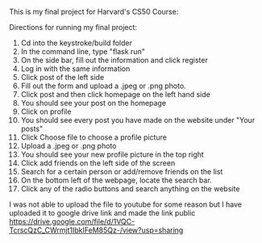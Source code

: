 This is my final project for Harvard's CS50 Course:

Directions for running my final project:

1. Cd into the keystroke/build folder
2. In the command line, type "flask run"
3. On the side bar, fill out the information and click register
4. Log in with the same information
5. Click post of the left side
6. Fill out the form and upload a .jpeg or .png photo.
7. Click post and then click homepage on the left hand side
8. You should see your post on the homepage
9. Click on profile
10. You should see every post you have made on the website under "Your posts"
11. Click Choose file to choose a profile picture
12. Upload a .jpeg or .png photo
13. You should see your new profile picture in the top right
14. Click add friends on the left side of the screen
15. Search for a certain person or add/remove friends on the list
16. On the bottom left of the webpage, locate the search bar.
17. Click any of the radio buttons and search anything on the website

I was not able to upload the file to youtube for some reason but I have uploaded it to google drive link and made the link public
https://drive.google.com/file/d/1VQC-TcrscQzC_CWrmjt1IbkIFeM85Qz-/view?usp=sharing